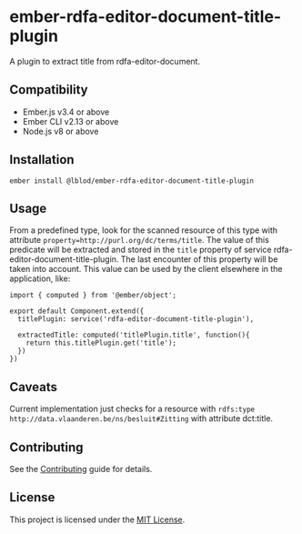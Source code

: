 ember-rdfa-editor-document-title-plugin
==============================================================================

A plugin to extract title from rdfa-editor-document.


Compatibility
------------------------------------------------------------------------------

* Ember.js v3.4 or above
* Ember CLI v2.13 or above
* Node.js v8 or above


Installation
------------------------------------------------------------------------------

```
ember install @lblod/ember-rdfa-editor-document-title-plugin
```


Usage
------------------------------------------------------------------------------
From a predefined type, look for the scanned resource of this type with attribute `property=http://purl.org/dc/terms/title`.
The value of this predicate will be extracted and stored in the `title` property of service rdfa-editor-document-title-plugin.
The last encounter of this property will be taken into account.
This value can be used by the client elsewhere in the application, like:

```
import { computed } from '@ember/object';

export default Component.extend({
  titlePlugin: service('rdfa-editor-document-title-plugin'),

  extractedTitle: computed('titlePlugin.title', function(){
    return this.titlePlugin.get('title');
  })
})
```

Caveats
------------------------------------------------------------------------------
Current implementation just checks for a resource with `rdfs:type` `http://data.vlaanderen.be/ns/besluit#Zitting` with attribute dct:title.


Contributing
------------------------------------------------------------------------------

See the [Contributing](CONTRIBUTING.md) guide for details.


License
------------------------------------------------------------------------------

This project is licensed under the [MIT License](LICENSE.md).
